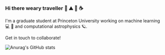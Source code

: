 ### Hi there weary traveller 🌲 ⛰️ 🌙 ☕

I'm a graduate student at Princeton University working on machine learning 💻 🤖 and computational astrophysics 🪐.      

Get in touch to collaborate!

![Anurag's GitHub stats](https://github-readme-stats.vercel.app/api?username=sampsonML&show_icons=true&theme=radical&hide_rank=true&card_width=650px)

<!--
**SampsonML/SampsonML** is a ✨ _special_ ✨ repository because its `README.md` (this file) appears on your GitHub profile.

Here are some ideas to get you started:

- 🔭 I’m currently working on ...
- 🌱 I’m currently learning ...
- 👯 I’m looking to collaborate on ...
- 🤔 I’m looking for help with ...
- 💬 Ask me about ...
- 📫 How to reach me: ...
- 😄 Pronouns: ...
- ⚡ Fun fact: ...
-->
